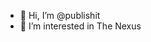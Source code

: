 - 👋 Hi, I’m @publishit
- 👀 I’m interested in The Nexus


<!---
publishit/publishit is a ✨ special ✨ repository because its `README.md` (this file) appears on your GitHub profile.
You can click the Preview link to take a look at your changes.
--->
